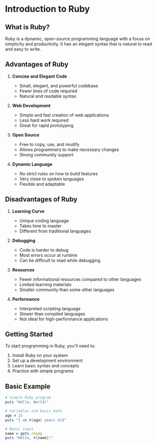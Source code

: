 # Introduction to Ruby

## What is Ruby?
Ruby is a dynamic, open-source programming language with a focus on simplicity and productivity. It has an elegant syntax that is natural to read and easy to write.

## Advantages of Ruby
1. **Concise and Elegant Code**
   - Small, elegant, and powerful codebase
   - Fewer lines of code required
   - Natural and readable syntax

2. **Web Development**
   - Simple and fast creation of web applications
   - Less hard work required
   - Great for rapid prototyping

3. **Open Source**
   - Free to copy, use, and modify
   - Allows programmers to make necessary changes
   - Strong community support

4. **Dynamic Language**
   - No strict rules on how to build features
   - Very close to spoken languages
   - Flexible and adaptable

## Disadvantages of Ruby
1. **Learning Curve**
   - Unique coding language
   - Takes time to master
   - Different from traditional languages

2. **Debugging**
   - Code is harder to debug
   - Most errors occur at runtime
   - Can be difficult to read while debugging

3. **Resources**
   - Fewer informational resources compared to other languages
   - Limited learning materials
   - Smaller community than some other languages

4. **Performance**
   - Interpreted scripting language
   - Slower than compiled languages
   - Not ideal for high-performance applications

## Getting Started
To start programming in Ruby, you'll need to:
1. Install Ruby on your system
2. Set up a development environment
3. Learn basic syntax and concepts
4. Practice with simple programs

## Basic Example
```ruby
# Simple Ruby program
puts "Hello, World!"

# Variables and basic math
age = 25
puts "I am #{age} years old"

# Basic input
name = gets.chomp
puts "Hello, #{name}!"
``` 